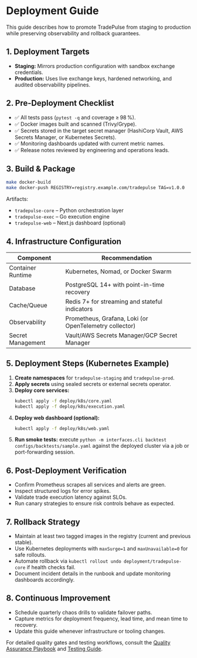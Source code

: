 # Deployment Guide

This guide describes how to promote TradePulse from staging to production while preserving observability and rollback guarantees.

## 1. Deployment Targets
- **Staging:** Mirrors production configuration with sandbox exchange credentials.
- **Production:** Uses live exchange keys, hardened networking, and audited observability pipelines.

## 2. Pre-Deployment Checklist
- ✅ All tests pass (`pytest -q` and coverage ≥ 98 %).
- ✅ Docker images built and scanned (Trivy/Grype).
- ✅ Secrets stored in the target secret manager (HashiCorp Vault, AWS Secrets Manager, or Kubernetes Secrets).
- ✅ Monitoring dashboards updated with current metric names.
- ✅ Release notes reviewed by engineering and operations leads.

## 3. Build & Package
```bash
make docker-build
make docker-push REGISTRY=registry.example.com/tradepulse TAG=v1.0.0
```
Artifacts:
- `tradepulse-core` – Python orchestration layer
- `tradepulse-exec` – Go execution engine
- `tradepulse-web` – Next.js dashboard (optional)

## 4. Infrastructure Configuration
| Component          | Recommendation |
| ------------------ | -------------- |
| Container Runtime  | Kubernetes, Nomad, or Docker Swarm |
| Database           | PostgreSQL 14+ with point-in-time recovery |
| Cache/Queue        | Redis 7+ for streaming and stateful indicators |
| Observability      | Prometheus, Grafana, Loki (or OpenTelemetry collector) |
| Secret Management  | Vault/AWS Secrets Manager/GCP Secret Manager |

## 5. Deployment Steps (Kubernetes Example)
1. **Create namespaces** for `tradepulse-staging` and `tradepulse-prod`.
2. **Apply secrets** using sealed secrets or external secrets operator.
3. **Deploy core services:**
   ```bash
   kubectl apply -f deploy/k8s/core.yaml
   kubectl apply -f deploy/k8s/execution.yaml
   ```
4. **Deploy web dashboard (optional):**
   ```bash
   kubectl apply -f deploy/k8s/web.yaml
   ```
5. **Run smoke tests:** execute `python -m interfaces.cli backtest configs/backtests/sample.yaml` against the deployed cluster via a job or port-forwarding session.

## 6. Post-Deployment Verification
- Confirm Prometheus scrapes all services and alerts are green.
- Inspect structured logs for error spikes.
- Validate trade execution latency against SLOs.
- Run canary strategies to ensure risk controls behave as expected.

## 7. Rollback Strategy
- Maintain at least two tagged images in the registry (current and previous stable).
- Use Kubernetes deployments with `maxSurge=1` and `maxUnavailable=0` for safe rollouts.
- Automate rollback via `kubectl rollout undo deployment/tradepulse-core` if health checks fail.
- Document incident details in the runbook and update monitoring dashboards accordingly.

## 8. Continuous Improvement
- Schedule quarterly chaos drills to validate failover paths.
- Capture metrics for deployment frequency, lead time, and mean time to recovery.
- Update this guide whenever infrastructure or tooling changes.

For detailed quality gates and testing workflows, consult the [Quality Assurance Playbook](quality-assurance.md) and [Testing Guide](../TESTING.md).
